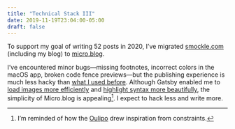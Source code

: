 ```yaml
---
title: "Technical Stack III"
date: 2019-11-19T23:04:00-05:00
draft: false
---
```


To support my goal of writing 52 posts in 2020, I’ve migrated [smockle.com](https://www.smockle.com) (including my blog) to [micro.blog](https://micro.blog).

<!--more-->

I’ve encountered minor bugs—missing footnotes, incorrect colors in the macOS app, broken code fence previews—but the publishing experience is much less hacky than [what I used before](https://blog.smockle.com/2019/05/05/technical-stack-ii/). Although Gatsby enabled me to [load images more efficiently](https://www.gatsbyjs.org/packages/gatsby-image/) and [highlight syntax more beautifully](https://www.gatsbyjs.org/packages/gatsby-remark-vscode/), the simplicity of Micro.blog is appealing[^1]. I expect to hack less and write more.

[^1]: I’m reminded of how the [Oulipo](https://en.wikipedia.org/wiki/Oulipo) drew inspiration from constraints.